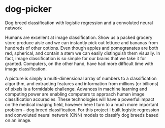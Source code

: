 # dog-picker
Dog breed classification with logistic regression and a convoluted neural network

Humans are excellent at image classification.  Show us a packed grocery store produce aisle and we can instantly pick out lettuce and bananas from hundreds of other options.  Even though apples and pomegranates are both red, spherical, and contain a stem we can easily distinguish them visually.  In fact, image classification is so simple for our brains that we take it for granted.  Computers, on the other hand, have had more difficult time with image classification.    

A picture is simply a multi-dimensional array of numbers to a classification algorithm, and extracting features and information from millions (or billions) of pixels is a formidable challenge.  Advances in machine learning and computing power are enabling computers to approach human image classification accuracies.  These technologies will have a powerful impact on the medical imaging field, however here I turn to a much more important problem – dog breed classification.  For this project I built logistic regression and convoluted neural network (CNN) models to classify dog breeds based on an image.  
